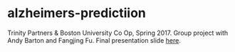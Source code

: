 # alzheimers-predictiion
Trinity Partners & Boston University Co Op, Spring 2017. Group project with Andy Barton and Fangjing Fu. Final presentation slide [here](https://docs.google.com/presentation/d/1hBX2GJuDHTzDpSmHYLJ1l8agezz9MkOs5WZ52csPS_c/edit#slide=id.g1f44455fd1_3_13).
